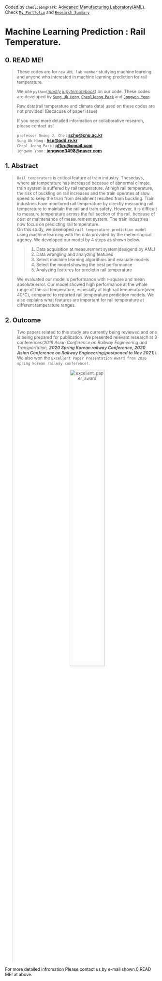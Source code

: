 Coded by `CheolJeongPark`: [Advcaned Manufacturing Laboratory(AML)](https://amlkorea.com).<br>
Check [`My Portfolio`](https://www.notion.so/incorpcj/CJ-s-Portfolio-18901a75cbb640e2b239ee10f3c4089d) 
and [`Research Summary`](https://www.notion.so/incorpcj/c86206e8d26641fca0d11a8006d92786)

# Machine Learning Prediction : Rail Temperature.

## 0. READ ME!

> These codes are for `new AML lab member` studying machine learning and anyone who interested in machine learning prediction for rail temperature.  
>
> We use `python`(<u>_mostly jupyternotebook_</u>) on our code.
> These codes are developed by [`Sung Uk Hong`](https://scholar.google.co.kr/citations?user=xzAMkycAAAAJ&hl=ko&oi=sra), [`CheolJeong Park`]()  and [`Jongwon Yoon`]().  
>
> Raw data(rail temperature and climate data) used on these codes are not provided! (Becacuse of paper issue)<br>
>
> If you need more detailed information or collaborative research, please contact us!  
>
> `professor Seong J. Cho` : **scho@cnu.ac.kr**  
> `Sung Uk Hong` : **hsu@add.re.kr**  
> `Cheol Jeong Park` : **pffiro@gmail.com**  
> `1ongwon Yoon` : **jongwon3498@naver.com**  


## 1. Abstract
>
> `Rail temperature` is critical feature at train industry. Thesedays, where air temperature has increased becasue of abnormal climate, train system is suffered by rail temperature. At high rail temperature, the risk of buckling on rail increases and the train operates at slow speed to keep the trian from derailment resulted from buckling. Train industries have monitored rail temperature by directly measuring rail temperature to maintain the rail and train safety. However, it is difficult to measure temperature across the full section of the rail, because of cost or maintenance of measurement system. The train industries now focus on predicting rail temperature.  
> On this study, we developed `rail temperature prediction model` using machine learning with the data provided by the meteorlogical agency. We developed our model by 4 steps as shown below.  
>>
>>1. Data acquisition at measurement system(desigend by AML)
>>2. Data wrangling and analyzing features
>>3. Select machine learning algorithms and evaluate models
>>4. Select the model showing the best performance
>>5. Analyzing features for predictin rail temperature  
>>
> We evaluated our model's performance with r-square and mean absolute error. Our model showed high performance at the whole range of the rail temperature, especially at high rail temperature(over 40℃), compared to reported rail temperature prediction models. We also explains what features are important for rail temperature at different temperature ranges.

## 2. Outcome
>
> Two papers related to this study are currently being reviewed and one is being prepared for publication. We presented relevant research at 3 conferences(_2018 Asian Conference on Railway Engineering and Transportation, __2020 Spring Korean railway Conference, 2020 Asian Conference on Railway Engineering__(**postponed to Nov 2021**)_). We also won the `Excellent Paper Presentation Award from 2020 spring korean railway conference!`.  
> <p align="center"><img src="https://user-images.githubusercontent.com/50191848/99972162-878d2d80-2de1-11eb-99ca-ca43de629e12.jpg" alt="excellent_paper_award" width="50%" height="50%"></p> 
For more detailed infromation Please contact us by e-mail shown 0.READ ME! at above.
